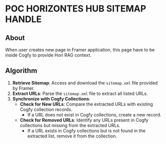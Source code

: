 # POC HORIZONTES HUB SITEMAP HANDLE

## About
When user creates new page in Framer application, this page have to be inside Cogfy to provide Hori RAG context.

## Algorithm
1. **Retrieve Sitemap**: Access and download the `sitemap.xml` file provided by Framer.
2. **Extract URLs**: Parse the `sitemap.xml` file to extract all listed URLs.
3. **Synchronize with Cogfy Collections**:
   - **Check for New URLs**: Compare the extracted URLs with existing Cogfy collection records.
     - If a URL does not exist in Cogfy collections, create a new record.
   - **Check for Removed URLs**: Identify any URLs present in Cogfy collections but missing from the extracted URLs.
     - If a URL exists in Cogfy collections but is not found in the extracted list, remove it from the collection.

